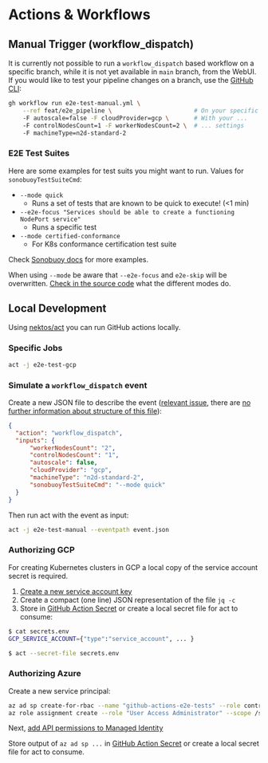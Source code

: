# Actions & Workflows

## Manual Trigger (workflow_dispatch)

It is currently not possible to run a `workflow_dispatch` based workflow on a specific branch, while it is not yet available in `main` branch, from the WebUI. If you would like to test your pipeline changes on a branch, use the [GitHub CLI](https://github.com/cli/cli):

```bash
gh workflow run e2e-test-manual.yml \
    --ref feat/e2e_pipeline \                       # On your specific branch!
    -F autoscale=false -F cloudProvider=gcp \       # With your ...
    -F controlNodesCount=1 -F workerNodesCount=2 \  # ... settings
    -F machineType=n2d-standard-2
```

### E2E Test Suites

Here are some examples for test suits you might want to run. Values for `sonobuoyTestSuiteCmd`:

* `--mode quick`
    * Runs a set of tests that are known to be quick to execute! (<1 min)
* `--e2e-focus "Services should be able to create a functioning NodePort service"`
    * Runs a specific test
* `--mode certified-conformance`
    * For K8s conformance certification test suite

Check [Sonobuoy docs](https://sonobuoy.io/docs/latest/e2eplugin/) for more examples.

When using `--mode` be aware that `--e2e-focus` and `e2e-skip` will be overwritten. [Check in the source code](https://github.com/vmware-tanzu/sonobuoy/blob/e709787426316423a4821927b1749d5bcc90cb8c/cmd/sonobuoy/app/modes.go#L130) what the different modes do.

## Local Development

Using [nektos/act](https://github.com/nektos/act) you can run GitHub actions locally.

### Specific Jobs

```bash
act -j e2e-test-gcp
```

### Simulate a `workflow_dispatch` event

Create a new JSON file to describe the event ([relevant issue](https://github.com/nektos/act/issues/332), there are [no further information about structure of this file](https://github.com/nektos/act/blob/master/pkg/model/github_context.go#L11)):

```json
{
  "action": "workflow_dispatch",
  "inputs": {
      "workerNodesCount": "2",
      "controlNodesCount": "1",
      "autoscale": false,
      "cloudProvider": "gcp",
      "machineType": "n2d-standard-2",
      "sonobuoyTestSuiteCmd": "--mode quick"
  }
}
```

Then run act with the event as input:

```bash
act -j e2e-test-manual --eventpath event.json
```

### Authorizing GCP

For creating Kubernetes clusters in GCP a local copy of the service account secret is required.

1. [Create a new service account key](https://console.cloud.google.com/iam-admin/serviceaccounts/details/112741463528383500960/keys?authuser=0&project=constellation-331613&supportedpurview=project)
2. Create a compact (one line) JSON representation of the file `jq -c`
3. Store in [GitHub Action Secret](https://github.com/edgelesssys/constellation/settings/secrets/actions) or create a local secret file for act to consume:

```bash
$ cat secrets.env
GCP_SERVICE_ACCOUNT={"type":"service_account", ... }

$ act --secret-file secrets.env
```

### Authorizing Azure

Create a new service principal:

```bash
az ad sp create-for-rbac --name "github-actions-e2e-tests" --role contributor --scopes /subscriptions/0d202bbb-4fa7-4af8-8125-58c269a05435 --sdk-auth
az role assignment create --role "User Access Administrator" --scope /subscriptions/0d202bbb-4fa7-4af8-8125-58c269a05435 --assignee <SERVICE_PRINCIPAL_CLIENT_ID>
```

Next, [add API permissions to Managed Identity](https://github.com/edgelesssys/wiki/blob/master/other_tech/azure.md#adding-api-permission-to-managed-identity)

Store output of `az ad sp ...` in [GitHub Action Secret](https://github.com/edgelesssys/constellation/settings/secrets/actions) or create a local secret file for act to consume.
